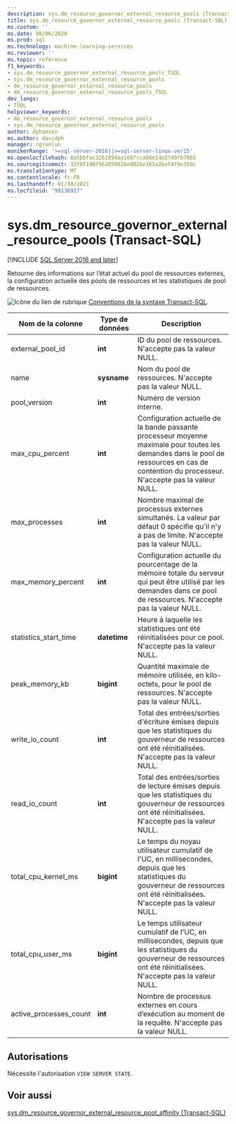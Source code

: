 ```yaml
---
description: sys.dm_resource_governor_external_resource_pools (Transact-SQL)
title: sys.dm_resource_governor_external_resource_pools (Transact-SQL) | Microsoft Docs
ms.custom: ''
ms.date: 08/06/2020
ms.prod: sql
ms.technology: machine-learning-services
ms.reviewer: ''
ms.topic: reference
f1_keywords:
- sys.dm_resource_governor_external_resource_pools_TSQL
- sys.dm_resource_governor_external_resource_pools
- dm_resource_governor_external_resource_pools
- dm_resource_governor_external_resource_pools_TSQL
dev_langs:
- TSQL
helpviewer_keywords:
- dm_resource_governor_external_resource_pools
- sys.dm_resource_governor_external_resource_pools
author: dphansen
ms.author: davidph
manager: cgronlun
monikerRange: '>=sql-server-2016||>=sql-server-linux-ver15'
ms.openlocfilehash: 8a5bbfac3261894aa1607cca56e14e2749fb7865
ms.sourcegitcommit: 33f0f190f962059826e002be165a2bef4f9e350c
ms.translationtype: MT
ms.contentlocale: fr-FR
ms.lasthandoff: 01/30/2021
ms.locfileid: "99136927"
---
```

# <a name="sysdm_resource_governor_external_resource_pools-transact-sql"></a>sys.dm_resource_governor_external_resource_pools (Transact-SQL)
[!INCLUDE [SQL Server 2016 and later](../../includes/applies-to-version/sqlserver2016.md)]

Retourne des informations sur l’état actuel du pool de ressources externes, la configuration actuelle des pools de ressources et les statistiques de pool de ressources. 
  
 ![Icône du lien de rubrique](../../database-engine/configure-windows/media/topic-link.gif "Icône du lien de rubrique") [Conventions de la syntaxe Transact-SQL](../../t-sql/language-elements/transact-sql-syntax-conventions-transact-sql.md).  
  
|Nom de la colonne      |Type de données      |Description|  
|----------------|---------------|-----------------| 
| external_pool_id|**int**|ID du pool de ressources. N'accepte pas la valeur NULL. |
| name|**sysname**|Nom du pool de ressources. N'accepte pas la valeur NULL. 
| pool_version|**int**|Numéro de version interne.|
| max_cpu_percent|**int**|Configuration actuelle de la bande passante processeur moyenne maximale pour toutes les demandes dans le pool de ressources en cas de contention du processeur. N'accepte pas la valeur NULL. |
| max_processes|**int**|Nombre maximal de processus externes simultanés. La valeur par défaut 0 spécifie qu'il n'y a pas de limite. N'accepte pas la valeur NULL.|
| max_memory_percent|**int**|Configuration actuelle du pourcentage de la mémoire totale du serveur qui peut être utilisé par les demandes dans ce pool de ressources. N'accepte pas la valeur NULL. |
| statistics_start_time|**datetime**|Heure à laquelle les statistiques ont été réinitialisées pour ce pool. N'accepte pas la valeur NULL. 
| peak_memory_kb|**bigint**|Quantité maximale de mémoire utilisée, en kilo-octets, pour le pool de ressources. N'accepte pas la valeur NULL. |
| write_io_count|**int**|Total des entrées/sorties d'écriture émises depuis que les statistiques du gouverneur de ressources ont été réinitialisées. N'accepte pas la valeur NULL. |
| read_io_count|**int**|Total des entrées/sorties de lecture émises depuis que les statistiques du gouverneur de ressources ont été réinitialisées. N'accepte pas la valeur NULL. |
| total_cpu_kernel_ms|**bigint**|Le temps du noyau utilisateur cumulatif de l'UC, en millisecondes, depuis que les statistiques du gouverneur de ressources ont été réinitialisées. N'accepte pas la valeur NULL. |
| total_cpu_user_ms|**bigint**|Le temps utilisateur cumulatif de l'UC, en millisecondes, depuis que les statistiques du gouverneur de ressources ont été réinitialisées. N'accepte pas la valeur NULL. |
| active_processes_count|**int**|Nombre de processus externes en cours d’exécution au moment de la requête. N'accepte pas la valeur NULL. |

 
## <a name="permissions"></a>Autorisations

Nécessite l'autorisation `VIEW SERVER STATE`.

## <a name="see-also"></a>Voir aussi  
 [sys.dm_resource_governor_external_resource_pool_affinity &#40;Transact-SQL&#41;](../../relational-databases/system-dynamic-management-views/sys-dm-resource-governor-external-resource-pool-affinity-transact-sql.md)  
  
  
